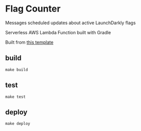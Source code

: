 # Flag Counter

Messages scheduled updates about active LaunchDarkly flags 

Serverless AWS Lambda Function built with Gradle

Built from [this template](https://github.com/serverless/serverless/tree/master/lib/plugins/create/templates/aws-kotlin-jvm-gradle-kts)

## build

`make build`

## test

`make test`

## deploy

`make deploy`
